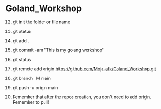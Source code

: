 # Goland_Workshop
12. git init the folder or file name

  13. git status
  
  14. git add .
  
  15. git commit -am "This is my golang workshop"
  
  16. git status
  
  17. git remote add origin https://github.com/Moja-afk/Goland_Workshop.git
  
  18. git branch -M main
  
  19. git push -u origin main

  20. Remember that after the repos creation, you don't need to add origin. Remember to pull!
  
